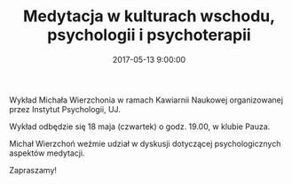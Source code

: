 ﻿---
layout: post
title:  "Medytacja w kulturach wschodu, psychologii i psychoterapii"
date:   2017-05-13 9:00:00
image: /images/4.jpg
---

Wykład Michała Wierzchonia w ramach Kawiarnii Naukowej organizowanej przez Instytut Psychologii, UJ.

Wykład odbędzie się 18 maja (czwartek) o godz. 19.00, w klubie Pauza.

Michał Wierzchoń weźmie udział w dyskusji dotyczącej psychologicznych aspektów medytacji.

Zapraszamy!
